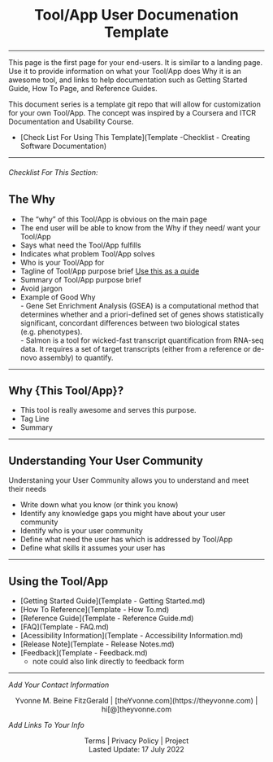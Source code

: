 <h1 align="center">Tool/App User Documenation Template</h1>

---
This page is the first page for your end-users.  It is similar to a landing page.  Use it to provide information on what your Tool/App does Why it is an awesome tool, and links to help documentation such as Getting Started Guide, How To Page, and Reference Guides.

This document series is a template git repo that will allow for customization for your own Tool/App.  The concept was inspired by a Coursera and ITCR Documentation and Usability Course.


- [Check List For Using This Template](Template -Checklist - Creating Software Documentation)
---

###### _Checklist For This Section:_  

## The Why
- The “why” of this Tool/App is obvious on the main page
- The end user will be able to know from the Why if they need/ want your Tool/App
- Says what need the Tool/App fulfills
- Indicates what problem Tool/App solves
- Who is your Tool/App for
- Tagline of Tool/App purpose brief [Use this as a quide](https://theYvonne.com/blog/secret-to-success-in-8-words)
- Summary of Tool/App purpose brief
- Avoid jargon
- Example of Good Why  
		- Gene Set Enrichment Analysis (GSEA) is a computational method that determines whether and a priori-defined set of genes shows statistically significant, concordant differences between two biological states (e.g. phenotypes).  
		- Salmon is a tool for wicked-fast transcript quantification from RNA-seq data. It requires a set of target transcripts (either from a reference or de-novo assembly) to quantify.  

---

## Why {This Tool/App}?
- This tool is really awesome and serves this purpose.
- Tag Line
- Summary
---


## Understanding Your User Community
Understaning your User Community allows you to understand and meet their needs

- Write down what you know (or think you know) 
- Identify any knowledge gaps you might have about your user community
- Identify who is your user community
- Define what need the user has which is addressed by Tool/App
- Define what skills it assumes your user has

---

## Using the Tool/App
- [Getting Started Guide](Template - Getting Started.md)
- [How To Reference](Template - How To.md)
- [Reference Guide](Template - Reference Guide.md)
- [FAQ](Template - FAQ.md)
- [Acessibility Information](Template - Accessibility Information.md)
- [Release Note](Template - Release Notes.md)
- [Feedback](Template - Feedback.md) 
    - note could also link directly to feedback form



---
_Add Your Contact Information_
<center>Yvonne M. Beine FitzGerald | [theYvonne.com](https://theyvonne.com) | hi[@]theyvonne.com </center>  

_Add Links To Your Info_

<center>Terms | Privacy Policy | Project </center>

<center>Lasted Update: 17 July 2022 </center>


